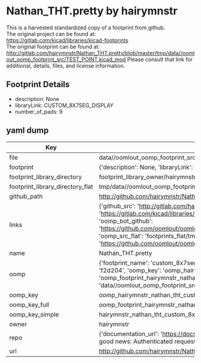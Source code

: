# Nathan_THT.pretty by hairymnstr  
This is a harvested standardized copy of a footprint from github.  
The original project can be found at:  
https://gitlab.com/kicad/libraries/kicad-footprints  
The original footprint can be found at:
http://gitlab.com/hairymnstr/Nathan_THT.pretty/blob/master/tmp/data//oomlout_oomp_footprint_src/TEST_POINT.kicad_mod
Please consult that link for additional, details, files, and license information.  
## Footprint Details
* description: None  
* libraryLink: CUSTOM_8X7SEG_DISPLAY  
* number_of_pads: 9  
## yaml dump  
| Key | Value |  
| --- | --- |  
| file | data//oomlout_oomp_footprint_src/Nathan_THT.pretty/CUSTOM_8X7SEG_DISPLAY.kicad_mod |  
| footprint | {'description': None, 'libraryLink': 'CUSTOM_8X7SEG_DISPLAY', 'number_of_pads': 9} |  
| footprint_library_directory | footprint_library_owner/hairymnstr_Nathan_THT.pretty |  
| footprint_library_directory_flat | tmp/data//oomlout_oomp_footprint_src/footprints_flat/hairymnstr_nathan_tht_custom_8x7seg_display/working |  
| github_path | http://github.com/hairymnstr/Nathan_THT.pretty/blob/master/tmp/data//oomlout_oomp_footprint_src/CUSTOM_8X7SEG_DISPLAY.kicad_mod |  
| links | {'github_src': 'http://gitlab.com/hairymnstr/Nathan_THT.pretty/blob/master/tmp/data//oomlout_oomp_footprint_src/TEST_POINT.kicad_mod', 'github_src_repo': 'https://gitlab.com/kicad/libraries/kicad-footprints', 'oomp_bot': 'tmp/data//oomlout_oomp_footprint_src/footprints/hairymnstr_nathan_tht_custom_8x7seg_display/working', 'oomp_bot_github': 'https://github.com/oomlout/oomlout_oomp_footprint_bot/tree/main/tmp/data//oomlout_oomp_footprint_src/footprints/hairymnstr_nathan_tht_custom_8x7seg_display/working', 'oomp_src_flat': 'footprints_flat/tmp/data//oomlout_oomp_footprint_src/footprints_flat/hairymnstr_nathan_tht_custom_8x7seg_display/working', 'oomp_src_flat_github': 'https://github.com/oomlout/oomlout_oomp_footprint_src/tree/main/tmp/data//oomlout_oomp_footprint_src/footprints_flat/hairymnstr_nathan_tht_custom_8x7seg_display/working'} |  
| name | Nathan_THT.pretty |  
| oomp | {'footprint_name': 'custom_8x7seg_display', 'library_name': 'nathan_tht', 'md5': 'f2d204f2372f54360c3eb282c8d952b8', 'md5_10': 'f2d204f237', 'md5_5': 'f2d20', 'md5_6': 'f2d204', 'oomp_key': 'oomp_hairymnstr_nathan_tht_custom_8x7seg_display', 'oomp_key_extra': 'oomp_footprint_hairymnstr_nathan_tht_custom_8x7seg_display', 'oomp_key_full': 'oomp_footprint_hairymnstr_nathan_tht_custom_8x7seg_display_f2d204', 'oomp_key_simple': 'hairymnstr_nathan_tht_custom_8x7seg_display', 'original_filename': 'data//oomlout_oomp_footprint_src/Nathan_THT.pretty/CUSTOM_8X7SEG_DISPLAY.kicad_mod', 'owner_name': 'hairymnstr'} |  
| oomp_key | oomp_hairymnstr_nathan_tht_custom_8x7seg_display |  
| oomp_key_full | oomp_footprint_hairymnstr_nathan_tht_custom_8x7seg_display |  
| oomp_key_simple | hairymnstr_nathan_tht_custom_8x7seg_display |  
| owner | hairymnstr |  
| repo | {'documentation_url': 'https://docs.github.com/rest/overview/resources-in-the-rest-api#rate-limiting', 'message': "API rate limit exceeded for 84.66.142.224. (But here's the good news: Authenticated requests get a higher rate limit. Check out the documentation for more details.)"} |  
| url | http://github.com/hairymnstr/Nathan_THT.pretty |  

